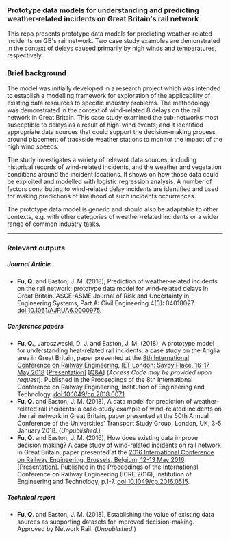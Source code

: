 ### Prototype data models for understanding and predicting weather-related incidents on Great Britain's rail network

This repo presents prototype data models for predicting weather-related incidents on GB's rail network. Two case study 
examples are demonstrated in the context of delays caused primarily by high winds and temperatures, respectively.

### Brief background

The model was initially developed in a research project which was intended to establish a modelling framework for 
exploration of the applicability of existing data resources to specific industry problems. The methodology was 
demonstrated in the context of wind-related 8 delays on the rail network in Great Britain. This case study examined the
sub-networks most susceptible to delays as a result of high-wind events; and it identified appropriate data sources 
that could support the decision-making process around placement of trackside weather stations to monitor the impact 
of the high wind speeds. 

The study investigates a variety of relevant data sources, including historical records of wind-related incidents, 
and the weather and vegetation conditions around the incident locations. It shows on how those data could be 
exploited and modelled with logistic regression analysis. A number of factors contributing to wind-related delay 
incidents are identified and used for making predictions of likelihood of such incidents occurrences. 

The prototype data model is generic and should also be adaptable to other contexts, e.g. with other categories of 
weather-related incidents or a wider range of common industry tasks.

---


### Relevant outputs

##### *Journal Article*

- **Fu, Q**. and Easton, J. M. (2018), Prediction of weather-related incidents on the rail network: prototype data 
model for wind-related delays in Great Britain. ASCE-ASME Journal of Risk and Uncertainty in Engineering Systems, 
Part A: Civil Engineering 4(3): 04018027. 
[doi:10.1061/AJRUA6.0000975](https://doi.org/10.1061/AJRUA6.0000975).


##### *Conference papers*

- **Fu, Q.**, Jaroszweski, D. J. and Easton, J. M. (2018), A prototype model for understanding heat-related rail 
incidents: a case study on the Anglia area in Great Britain, paper presented at the 
[8th International Conference on Railway Engineering, IET London: Savoy Place, 16-17 May 2018](
https://events.theiet.org/railway-engineering/index.cfm) 
\[[Presentation](https://tv.theiet.org/?videoid=12228)\] \[[Q&A](https://tv.theiet.org/?videoid=12230)\] 
(*Access Code may be provided upon request*). Published in the Proceedings of the 8th International Conference on Railway Engineering, 
Institution of Engineering and Technology. 
[doi:10.1049/cp.2018.0071](http://digital-library.theiet.org/content/conferences/10.1049/cp.2018.0071).
- **Fu, Q**. and Easton, J. M. (2018), A data model for prediction of weather-related rail incidents: a case-study
example of wind-related incidents on the rail network in Great Britain, paper presented at the 50th Annual Conference 
of the Universities’ Transport Study Group, London, UK, 3-5 January 2018. (*Unpublished*.)
- **Fu, Q**. and Easton, J. M. (2016), How does existing data improve decision making? A case study of wind-related 
incidents on rail network in Great Britain, paper presented at the 
[2016 International Conference on Railway Engineering, Brussels, Belgium, 12-13 May 2016](
https://tv.theiet.org/?eventvideoid=8723) 
\[[Presentation](https://tv.theiet.org/?videoid=8607)\]. 
Published in the Proceedings of the International Conference on Railway Engineering (ICRE 2016), 
Institution of Engineering and Technology, p.1-7. 
[doi:10.1049/cp.2016.0515](https://ieeexplore.ieee.org/document/7816543/).


##### *Technical report*

- **Fu, Q**. and Easton, J. M. (2018), Establishing the value of existing data sources as supporting datasets for 
improved decision-making. Approved by Network Rail. (*Unpublished*.)
